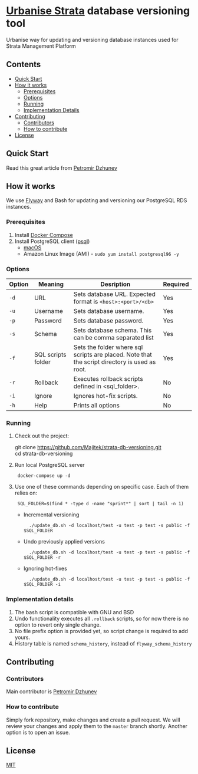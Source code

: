 # [Urbanise Strata](https://urbanise.com/platform/strata-management/) database versioning tool
Urbanise way for updating and versioning database instances used for Strata Management Platform

## Contents

- [Quick Start](#quick-start)
- [How it works](#how-it-works)
    - [Prerequisites](#prerequisites)
    - [Options](#options)
    - [Running](#running)
    - [Implementation Details](#implementation-details)
- [Contributing](#contributing)
    - [Contributors](#contributors)
    - [How to contribute](#how-to-contribute)
- [License](#license)

## Quick Start

Read this great article from [Petromir Dzhunev](https://twitter.com/dzhunev) 

## How it works

We use [Flyway](https://flywaydb.org/) and Bash for updating and versioning our PostgreSQL RDS instances.

### Prerequisites

1. Install [Docker Compose](https://docs.docker.com/compose/install/)
2. Install PostgreSQL client ([psql](https://www.postgresql.org/docs/current/static/app-psql.html))
    - [macOS](https://stackoverflow.com/a/46703723)
    - Amazon Linux Image (AMI) - `sudo yum install postgresql96 -y`
    
### Options

|Option|Meaning|Desription|Required| 
|------|-------|----------|--------|
| `-d` | URL | Sets database URL. Expected format is `<host>:<port>/<db>` | Yes |
| `-u` | Username | Sets database username. | Yes |
| `-p` | Password | Sets database password. | Yes |
| `-s` | Schema | Sets database schema. This can be comma separated list | Yes |
| `-f` | SQL scripts folder | Sets the folder where sql scripts are placed. Note that the script directory is used as root. | Yes |
| `-r` | Rollback | Executes rollback scripts defined in <sql_folder>. | No |
| `-i` | Ignore | Ignores hot-fix scripts. | No |
| `-h` | Help | Prints all options | No |
    
### Running

1. Check out the project:
   
   	git clone https://github.com/Majitek/strata-db-versioning.git	
   	cd strata-db-versioning

2. Run local PostgreSQL server

		docker-compose up -d
		
3. Use one of these commands depending on specific case. Each of them relies on:
			
		SQL_FOLDER=$(find * -type d -name "sprint*" | sort | tail -n 1)
	
	* Incremental versioning
			
			./update_db.sh -d localhost/test -u test -p test -s public -f $SQL_FOLDER
			
	* Undo previously applied versions
	
			./update_db.sh -d localhost/test -u test -p test -s public -f $SQL_FOLDER -r
			
	* Ignoring hot-fixes
	
			./update_db.sh -d localhost/test -u test -p test -s public -f $SQL_FOLDER -i

### Implementation details

1. The bash script is compatible with GNU and BSD
2. Undo functionality executes all `.rollback` scripts, so for now there is no option to revert only single change.
3. No file prefix option is provided yet, so script change is required to add yours.
4. History table is named `schema_history`, instead of `flyway_schema_history` 

## Contributing

### Contributors

Main contributor is [Petromir Dzhunev](https://bg.linkedin.com/in/pdzhunev) 

### How to contribute

Simply fork repository, make changes and create a pull request. We will review your changes and apply them to the `master` branch shortly.
Another option is to open an issue.

## License

[MIT](LICENSE)
